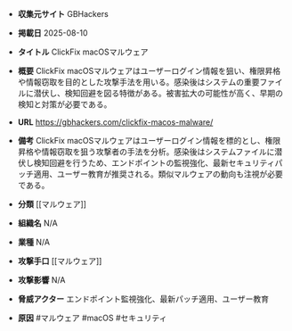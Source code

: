 - **収集元サイト**
GBHackers

- **掲載日**
2025-08-10

- **タイトル**
ClickFix macOSマルウェア

- **概要**
ClickFix macOSマルウェアはユーザーログイン情報を狙い、権限昇格や情報窃取を目的とした攻撃手法を用いる。感染後はシステムの重要ファイルに潜伏し、検知回避を図る特徴がある。被害拡大の可能性が高く、早期の検知と対策が必要である。

- **URL**
https://gbhackers.com/clickfix-macos-malware/

- **備考**
ClickFix macOSマルウェアはユーザーログイン情報を標的とし、権限昇格や情報窃取を狙う攻撃者の手法を分析。感染後はシステムファイルに潜伏し検知回避を行うため、エンドポイントの監視強化、最新セキュリティパッチ適用、ユーザー教育が推奨される。類似マルウェアの動向も注視が必要である。

- **分類**
[[マルウェア]]

- **組織名**
N/A

- **業種**
N/A

- **攻撃手口**
[[マルウェア]]

- **攻撃影響**
N/A

- **脅威アクター**
エンドポイント監視強化、最新パッチ適用、ユーザー教育

- **原因**
#マルウェア #macOS #セキュリティ
